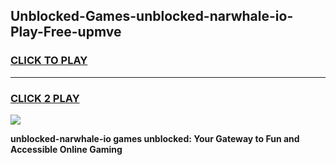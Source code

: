 
## Unblocked-Games-unblocked-narwhale-io-Play-Free-upmve
<h3>
<a href="https://premium76.site?title=unblocked-narwhale-io&ref=10A">CLICK TO PLAY</a></h3>
<hr>

<h3>
<a href="https://premium76.site?title=unblocked-narwhale-io&ref=10A">CLICK 2 PLAY</a>
  
</h3>

<a href="https://premium76.site?title=unblocked-narwhale-io&ref=10A"><img src="https://clearcache.store/games.png"></a>


**unblocked-narwhale-io games unblocked: Your Gateway to Fun and Accessible Online Gaming**
